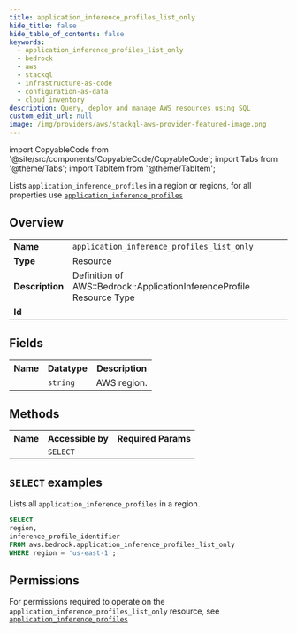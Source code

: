 ```yaml
---
title: application_inference_profiles_list_only
hide_title: false
hide_table_of_contents: false
keywords:
  - application_inference_profiles_list_only
  - bedrock
  - aws
  - stackql
  - infrastructure-as-code
  - configuration-as-data
  - cloud inventory
description: Query, deploy and manage AWS resources using SQL
custom_edit_url: null
image: /img/providers/aws/stackql-aws-provider-featured-image.png
---
```


import CopyableCode from '@site/src/components/CopyableCode/CopyableCode';
import Tabs from '@theme/Tabs';
import TabItem from '@theme/TabItem';

Lists <code>application_inference_profiles</code> in a region or regions, for all properties use <a href="/providers/aws/serviceName/application_inference_profiles/"><code>application_inference_profiles</code></a>

## Overview
<table><tbody>
<tr><td><b>Name</b></td><td><code>application_inference_profiles_list_only</code></td></tr>
<tr><td><b>Type</b></td><td>Resource</td></tr>
<tr><td><b>Description</b></td><td>Definition of AWS::Bedrock::ApplicationInferenceProfile Resource Type</td></tr>
<tr><td><b>Id</b></td><td><CopyableCode code="aws.bedrock.application_inference_profiles_list_only" /></td></tr>
</tbody></table>

## Fields
<table><tbody><tr><th>Name</th><th>Datatype</th><th>Description</th></tr><tr><td><CopyableCode code="region" /></td><td><code>string</code></td><td>AWS region.</td></tr>
</tbody></table>

## Methods

<table><tbody>
  <tr>
    <th>Name</th>
    <th>Accessible by</th>
    <th>Required Params</th>
  </tr>
  <tr>
    <td><CopyableCode code="list_resources" /></td>
    <td><code>SELECT</code></td>
    <td><CopyableCode code="region" /></td>
  </tr>
</tbody></table>

## `SELECT` examples
Lists all <code>application_inference_profiles</code> in a region.
```sql
SELECT
region,
inference_profile_identifier
FROM aws.bedrock.application_inference_profiles_list_only
WHERE region = 'us-east-1';
```


## Permissions

For permissions required to operate on the <code>application_inference_profiles_list_only</code> resource, see <a href="/providers/aws/bedrock/application_inference_profiles/#permissions"><code>application_inference_profiles</code></a>

